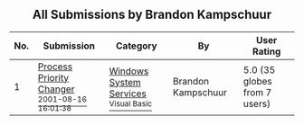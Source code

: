 ﻿<div align="center">

## All Submissions by Brandon Kampschuur

</div>

No.  | Submission | Category | By   | User Rating
---- | ---------- | -------- | ---- | -----------
1 | [Process Priority Changer<br /><sup>2001-08-16 16:01:38</sup>](https://github.com/Planet-Source-Code/brandon-kampschuur-process-priority-changer__1-26281) | [Windows System Services<br /><sup>Visual Basic</sup>](../ByCategory/windows-system-services__1-35.md) | Brandon Kampschuur | 5.0 (35 globes from 7 users)
